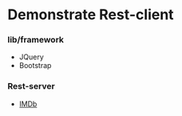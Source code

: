 # Demonstrate Rest-client

### lib/framework 
* JQuery
* Bootstrap

### Rest-server
* [IMDb](http://www.omdbapi.com/)
